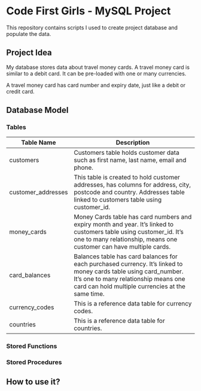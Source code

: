 # Code First Girls - MySQL Project
This repository contains scripts I used to create project database and populate the data.

## Project Idea
My database stores data about travel money cards. A travel money card is similar to a debit card. It can be pre-loaded with one or many currencies. 

A travel money card has card number and expiry date, just like a debit or credit card.

## Database Model

### Tables
| Table Name         | Description                                                                                                                                                                                                    |
|--------------------|----------------------------------------------------------------------------------------------------------------------------------------------------------------------------------------------------------------|
| customers          | Customers table holds customer data such as first name, last name, email and phone.                                                                                                                            |
| customer_addresses | This table is created to hold customer addresses, has columns for address, city, postcode and country. Addresses table linked to customers table using customer_id.                                            |
| money_cards        | Money Cards table has card numbers and expiry month and year.  It’s linked to customers table using customer_id.  It’s one to many relationship, means one customer can have multiple cards.                   |
| card_balances      | Balances table has card balances for each purchased currency.  It’s linked to money cards table using card_number. It’s one to many relationship means one card can hold multiple currencies at the same time. |
| currency_codes     | This is a reference data table for currency codes.                                                                                                                                                             |
| countries          | This is a reference data table for countries.                                                                                                                                                                  |

### Stored Functions

### Stored Procedures 

## How to use it?

## 
